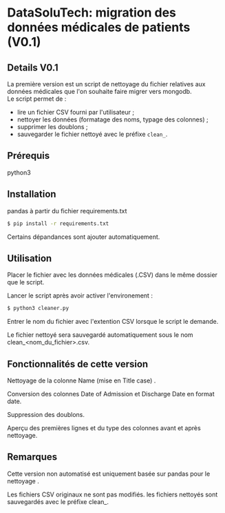 # DataSoluTech: migration des données médicales de patients (V0.1)

## Details V0.1
La première version est un script de nettoyage du fichier relatives aux données médicales que l'on souhaite faire migrer vers mongodb.  
Le script permet de :
- lire un fichier CSV fourni par l'utilisateur ;
- nettoyer les données (formatage des noms, typage des colonnes) ;
- supprimer les doublons ;
- sauvegarder le fichier nettoyé avec le préfixe `clean_`.

## Prérequis
python3

## Installation
pandas à partir du fichier requirements.txt
   ```bash
   $ pip install -r requirements.txt
   ```
Certains dépandances sont ajouter automatiquement. 

## Utilisation

Placer le fichier avec les données médicales (.CSV) dans le même dossier que le script.

Lancer le script après avoir activer l'environement  :
   ```bash
   $ python3 cleaner.py
   ```

Entrer le nom du fichier avec l'extention CSV lorsque le script le demande.

Le fichier nettoyé sera sauvegardé automatiquement sous le nom clean_<nom_du_fichier>.csv.

## Fonctionnalités de cette version

Nettoyage de la colonne Name (mise en Title case) .

Conversion des colonnes Date of Admission et Discharge Date en format date.

Suppression des doublons.

Aperçu des premières lignes et du type des colonnes avant et après nettoyage.

## Remarques

Cette version non automatisé est uniquement basée sur pandas pour le nettoyage .

Les fichiers CSV originaux ne sont pas modifiés. les fichiers nettoyés sont sauvegardés avec le préfixe clean_.



